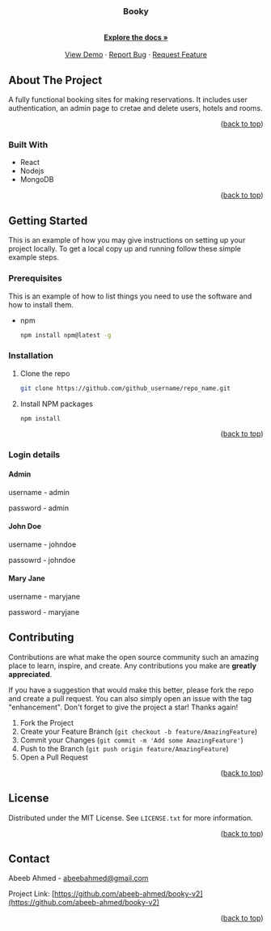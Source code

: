 
<h3 align="center">Booky</h3>

  <p align="center">
    <br />
    <a href="https://github.com/abeeb-ahmed/booky-v2"><strong>Explore the docs »</strong></a>
    <br />
    <br />
    <a href="https://github.com/abeeb-ahmed/booky-v2">View Demo</a>
    ·
    <a href="https://github.com/abeeb-ahmed/booky-v2/issues">Report Bug</a>
    ·
    <a href="https://github.com/abeeb-ahmed/booky-v2/issues">Request Feature</a>
  </p>
</div>





<!-- ABOUT THE PROJECT -->
## About The Project

A fully functional booking sites for making reservations. It includes user authentication, an admin page to cretae and delete users, hotels and rooms.

<p align="right">(<a href="#readme-top">back to top</a>)</p>



### Built With


* React
* Nodejs
* MongoDB


<p align="right">(<a href="#readme-top">back to top</a>)</p>



<!-- GETTING STARTED -->
## Getting Started

This is an example of how you may give instructions on setting up your project locally.
To get a local copy up and running follow these simple example steps.

### Prerequisites

This is an example of how to list things you need to use the software and how to install them.
* npm
  ```sh
  npm install npm@latest -g
  ```

### Installation

1. Clone the repo
   ```sh
   git clone https://github.com/github_username/repo_name.git
   ```
2. Install NPM packages
   ```sh
   npm install
   ```

<p align="right">(<a href="#readme-top">back to top</a>)</p>


### Login details
#### Admin
<p>username - admin</p>
<p>password - admin</p>


#### John Doe
<p>username - johndoe</p>
<p>passowrd - johndoe</p>


#### Mary Jane
<p>username - maryjane</p>
<p>password - maryjane</P>


<!-- CONTRIBUTING -->
## Contributing

Contributions are what make the open source community such an amazing place to learn, inspire, and create. Any contributions you make are **greatly appreciated**.

If you have a suggestion that would make this better, please fork the repo and create a pull request. You can also simply open an issue with the tag "enhancement".
Don't forget to give the project a star! Thanks again!

1. Fork the Project
2. Create your Feature Branch (`git checkout -b feature/AmazingFeature`)
3. Commit your Changes (`git commit -m 'Add some AmazingFeature'`)
4. Push to the Branch (`git push origin feature/AmazingFeature`)
5. Open a Pull Request

<p align="right">(<a href="#readme-top">back to top</a>)</p>



<!-- LICENSE -->
## License

Distributed under the MIT License. See `LICENSE.txt` for more information.

<p align="right">(<a href="#readme-top">back to top</a>)</p>



<!-- CONTACT -->
## Contact

Abeeb Ahmed - abeebahmed@gmail.com

Project Link: [https://github.com/abeeb-ahmed/booky-v2](https://github.com/abeeb-ahmed/booky-v2)

<p align="right">(<a href="#readme-top">back to top</a>)</p>






